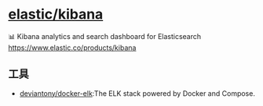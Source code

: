 # [elastic/kibana](https://github.com/elastic/kibana)

📊 Kibana analytics and search dashboard for Elasticsearch https://www.elastic.co/products/kibana


## 工具

* [deviantony/docker-elk](https://github.com/deviantony/docker-elk):The ELK stack powered by Docker and Compose.
